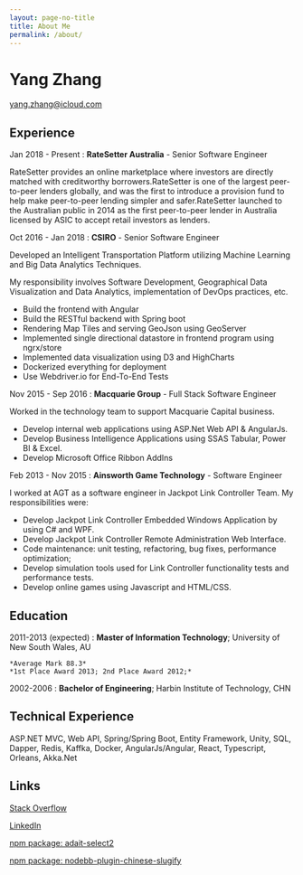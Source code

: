```yaml
---
layout: page-no-title
title: About Me
permalink: /about/
---
```


Yang Zhang
============

yang.zhang@icloud.com

Experience
----------

Jan 2018 - Present
:   **RateSetter Australia** - Senior Software Engineer

RateSetter provides an online marketplace where investors are directly matched with creditworthy borrowers.RateSetter is one of the largest peer-to-peer lenders globally, and was the first to introduce a provision fund to help make peer-to-peer lending simpler and safer.RateSetter launched to the Australian public in 2014 as the first peer-to-peer lender in Australia licensed by ASIC to accept retail investors as lenders.

Oct 2016 - Jan 2018
:   **CSIRO** - Senior Software Engineer

Developed an Intelligent Transportation Platform utilizing Machine Learning and Big Data Analytics Techniques. 

My responsibility involves Software Development, Geographical Data Visualization and Data Analytics, implementation of DevOps practices, etc. 

- Build the frontend with Angular 
- Build the RESTful backend with Spring boot
- Rendering Map Tiles and serving GeoJson using GeoServer
- Implemented single directional datastore in frontend program using ngrx/store
- Implemented data visualization using D3 and HighCharts
- Dockerized everything for deployment
- Use Webdriver.io for End-To-End Tests

Nov 2015 - Sep 2016
:   **Macquarie Group** - Full Stack Software Engineer

Worked in the technology team to support Macquarie Capital business. 

- Develop internal web applications using ASP.Net Web API & AngularJs.
- Develop Business Intelligence Applications using SSAS Tabular, Power BI & Excel.
- Develop Microsoft Office Ribbon AddIns

Feb 2013 - Nov 2015
:   **Ainsworth Game Technology** - Software Engineer

I worked at AGT as a software engineer in Jackpot Link Controller Team. My responsibilities were:

- Develop Jackpot Link Controller Embedded Windows Application by using C# and WPF. 
- Develop Jackpot Link Controller Remote Administration Web Interface. 
- Code maintenance: unit testing, refactoring, bug fixes, performance optimization;
- Develop simulation tools used for Link Controller functionality tests and performance tests. 
- Develop online games using Javascript and HTML/CSS.

Education
---------

2011-2013 (expected)
:   **Master of Information Technology**; University of New South Wales, AU

    *Average Mark 88.3*
    *1st Place Award 2013; 2nd Place Award 2012;*

2002-2006
:   **Bachelor of Engineering**; Harbin Institute of Technology, CHN

Technical Experience
--------------------
ASP.NET MVC, Web API, Spring/Spring Boot, Entity Framework, Unity, SQL, Dapper, Redis, Kaffka, Docker, AngularJs/Angular, React, Typescript, Orleans, Akka.Net

<!-- **Backend**
:   Proficient at using ASP.Net MVC, Web API. Have experience with Java Spring & Spring boot.
<br/><br/>
**Frontend**
:   **Angular:** Use Angular since 2014. 
<br/><br/>
:   **React:** Here, we have an itemization, where we only want
    to add descriptions to the first few items, but still want to
    mention some others together at the end. A format that works well
    here is a description list where the first few items have their
    first word emphasized, and the last item contains the final few
    emphasized terms. Notice the reasonably nice page break in the pdf
    version, which wouldn't happen if we generated the pdf via html. -->

Links
----------------------------------------
[Stack Overflow](http://stackoverflow.com/users/1982524/yang-zhang)

[LinkedIn](https://www.linkedin.com/in/yang-zhang-60a92a63/)

[npm package: adait-select2](https://www.npmjs.com/package/adait-select2)

[npm package: nodebb-plugin-chinese-slugify](https://www.npmjs.com/package/nodebb-plugin-chinese-slugify)